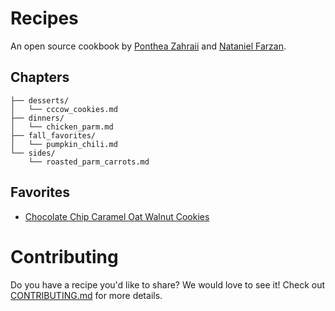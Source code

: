 # Recipes

An open source cookbook by [Ponthea Zahraii](https://github.com/pontheazahraii) and [Nataniel Farzan](https://github.com/natanielf).

## Chapters

```
├── desserts/
│   └── cccow_cookies.md
├── dinners/
│   └── chicken_parm.md
├── fall_favorites/
│   └── pumpkin_chili.md
└── sides/
    └── roasted_parm_carrots.md
```

## Favorites

- [Chocolate Chip Caramel Oat Walnut Cookies](./desserts/cccow_cookies.md)

# Contributing

Do you have a recipe you'd like to share? We would love to see it! Check out [CONTRIBUTING.md](./CONTRIBUTING.md) for more details.
